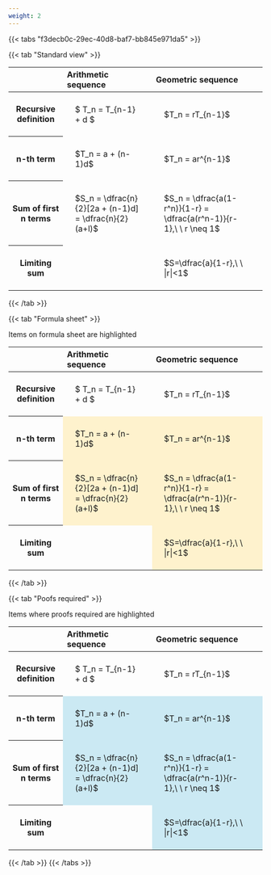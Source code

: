 ```yaml
---
weight: 2
---
```


{{< tabs "f3decb0c-29ec-40d8-baf7-bb845e971da5" >}}

{{< tab "Standard view" >}}

<style type="text/css">
#T_d542c th.col_heading {
  text-align: left;
  font-size: 1em;
}
#T_d542c td {
  text-align: left;
  font-size: 1em;
  padding: 1.5em;
}
</style>
<table id="T_d542c">
  <thead>
    <tr>
      <th class="blank level0" >&nbsp;</th>
      <th id="T_d542c_level0_col0" class="col_heading level0 col0" >Arithmetic sequence</th>
      <th id="T_d542c_level0_col1" class="col_heading level0 col1" >Geometric sequence</th>
    </tr>
  </thead>
  <tbody>
    <tr>
      <th id="T_d542c_level0_row0" class="row_heading level0 row0" >Recursive definition</th>
      <td id="T_d542c_row0_col0" class="data row0 col0" >$ T_n = T_{n-1} + d $</td>
      <td id="T_d542c_row0_col1" class="data row0 col1" >$T_n = rT_{n-1}$</td>
    </tr>
    <tr>
      <th id="T_d542c_level0_row1" class="row_heading level0 row1" >n-th term</th>
      <td id="T_d542c_row1_col0" class="data row1 col0" >$T_n = a + (n-1)d$</td>
      <td id="T_d542c_row1_col1" class="data row1 col1" >$T_n = ar^{n-1}$</td>
    </tr>
    <tr>
      <th id="T_d542c_level0_row2" class="row_heading level0 row2" >Sum of first n terms</th>
      <td id="T_d542c_row2_col0" class="data row2 col0" >$S_n = \dfrac{n}{2}[2a + (n-1)d] = \dfrac{n}{2}(a+l)$</td>
      <td id="T_d542c_row2_col1" class="data row2 col1" >$S_n = \dfrac{a(1-r^n)}{1-r} = \dfrac{a(r^n-1)}{r-1},\ \  r \neq 1$</td>
    </tr>
    <tr>
      <th id="T_d542c_level0_row3" class="row_heading level0 row3" >Limiting sum</th>
      <td id="T_d542c_row3_col0" class="data row3 col0" ></td>
      <td id="T_d542c_row3_col1" class="data row3 col1" >$S=\dfrac{a}{1-r},\ \ |r|<1$</td>
    </tr>
  </tbody>
</table>
{{< /tab >}}

{{< tab "Formula sheet" >}}

Items on formula sheet are highlighted 
<br>
<style type="text/css">
#T_c9613 th.col_heading {
  text-align: left;
  font-size: 1em;
}
#T_c9613 td {
  text-align: left;
  font-size: 1em;
  padding: 1.5em;
}
#T_c9613_row0_col0, #T_c9613_row0_col1, #T_c9613_row3_col0 {
  background-color: rgba(0,0,0,0);
}
#T_c9613_row1_col0, #T_c9613_row1_col1, #T_c9613_row2_col0, #T_c9613_row2_col1, #T_c9613_row3_col1 {
  background-color: rgba(255,194,10, 0.2);
}
</style>
<table id="T_c9613">
  <thead>
    <tr>
      <th class="blank level0" >&nbsp;</th>
      <th id="T_c9613_level0_col0" class="col_heading level0 col0" >Arithmetic sequence</th>
      <th id="T_c9613_level0_col1" class="col_heading level0 col1" >Geometric sequence</th>
    </tr>
  </thead>
  <tbody>
    <tr>
      <th id="T_c9613_level0_row0" class="row_heading level0 row0" >Recursive definition</th>
      <td id="T_c9613_row0_col0" class="data row0 col0" >$ T_n = T_{n-1} + d $</td>
      <td id="T_c9613_row0_col1" class="data row0 col1" >$T_n = rT_{n-1}$</td>
    </tr>
    <tr>
      <th id="T_c9613_level0_row1" class="row_heading level0 row1" >n-th term</th>
      <td id="T_c9613_row1_col0" class="data row1 col0" >$T_n = a + (n-1)d$</td>
      <td id="T_c9613_row1_col1" class="data row1 col1" >$T_n = ar^{n-1}$</td>
    </tr>
    <tr>
      <th id="T_c9613_level0_row2" class="row_heading level0 row2" >Sum of first n terms</th>
      <td id="T_c9613_row2_col0" class="data row2 col0" >$S_n = \dfrac{n}{2}[2a + (n-1)d] = \dfrac{n}{2}(a+l)$</td>
      <td id="T_c9613_row2_col1" class="data row2 col1" >$S_n = \dfrac{a(1-r^n)}{1-r} = \dfrac{a(r^n-1)}{r-1},\ \  r \neq 1$</td>
    </tr>
    <tr>
      <th id="T_c9613_level0_row3" class="row_heading level0 row3" >Limiting sum</th>
      <td id="T_c9613_row3_col0" class="data row3 col0" ></td>
      <td id="T_c9613_row3_col1" class="data row3 col1" >$S=\dfrac{a}{1-r},\ \ |r|<1$</td>
    </tr>
  </tbody>
</table>
{{< /tab >}}

{{< tab "Poofs required" >}}

Items where proofs required are highlighted 
<br>
<style type="text/css">
#T_6ebeb th.col_heading {
  text-align: left;
  font-size: 1em;
}
#T_6ebeb td {
  text-align: left;
  font-size: 1em;
  padding: 1.5em;
}
#T_6ebeb_row0_col0, #T_6ebeb_row0_col1, #T_6ebeb_row3_col0 {
  background-color: rgba(0,0,0,0);
}
#T_6ebeb_row1_col0, #T_6ebeb_row1_col1, #T_6ebeb_row2_col0, #T_6ebeb_row2_col1, #T_6ebeb_row3_col1 {
  background-color: rgba(0,150,200, 0.2);
}
</style>
<table id="T_6ebeb">
  <thead>
    <tr>
      <th class="blank level0" >&nbsp;</th>
      <th id="T_6ebeb_level0_col0" class="col_heading level0 col0" >Arithmetic sequence</th>
      <th id="T_6ebeb_level0_col1" class="col_heading level0 col1" >Geometric sequence</th>
    </tr>
  </thead>
  <tbody>
    <tr>
      <th id="T_6ebeb_level0_row0" class="row_heading level0 row0" >Recursive definition</th>
      <td id="T_6ebeb_row0_col0" class="data row0 col0" >$ T_n = T_{n-1} + d $</td>
      <td id="T_6ebeb_row0_col1" class="data row0 col1" >$T_n = rT_{n-1}$</td>
    </tr>
    <tr>
      <th id="T_6ebeb_level0_row1" class="row_heading level0 row1" >n-th term</th>
      <td id="T_6ebeb_row1_col0" class="data row1 col0" >$T_n = a + (n-1)d$</td>
      <td id="T_6ebeb_row1_col1" class="data row1 col1" >$T_n = ar^{n-1}$</td>
    </tr>
    <tr>
      <th id="T_6ebeb_level0_row2" class="row_heading level0 row2" >Sum of first n terms</th>
      <td id="T_6ebeb_row2_col0" class="data row2 col0" >$S_n = \dfrac{n}{2}[2a + (n-1)d] = \dfrac{n}{2}(a+l)$</td>
      <td id="T_6ebeb_row2_col1" class="data row2 col1" >$S_n = \dfrac{a(1-r^n)}{1-r} = \dfrac{a(r^n-1)}{r-1},\ \  r \neq 1$</td>
    </tr>
    <tr>
      <th id="T_6ebeb_level0_row3" class="row_heading level0 row3" >Limiting sum</th>
      <td id="T_6ebeb_row3_col0" class="data row3 col0" ></td>
      <td id="T_6ebeb_row3_col1" class="data row3 col1" >$S=\dfrac{a}{1-r},\ \ |r|<1$</td>
    </tr>
  </tbody>
</table>
{{< /tab >}}
{{< /tabs >}}